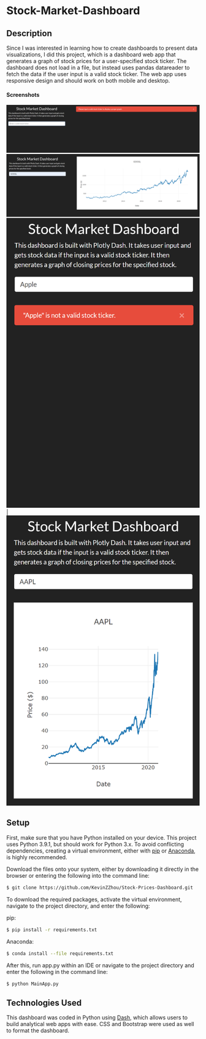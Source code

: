 # Stock-Market-Dashboard

## Description
Since I was interested in learning how to create dashboards to present data visualizations, I did this project, which is a dashboard web app that generates a graph of stock prices for a user-specified stock ticker.  The dashboard does not load in a file, but instead uses pandas datareader to fetch the data if the user input is a valid stock ticker.  The web app uses responsive design and should work on both mobile and desktop.

#### Screenshots
![Alert-Desktop](/Screenshots/Alert-Wide.png)
![Graph-Desktop](/Screenshots/Graph-Wide.png)
![Alert-Mobile](/Screenshots/Alert-Narrow.png) | ![Graph-Mobile](/Screenshots/Graph-Narrow.png)

## Setup
First, make sure that you have Python installed on your device.  This project uses Python 3.9.1, but should work for Python 3.x.
To avoid conflicting dependencies, creating a virtual environment, either with [pip](https://uoa-eresearch.github.io/eresearch-cookbook/recipe/2014/11/26/python-virtual-env/) or [Anaconda](https://uoa-eresearch.github.io/eresearch-cookbook/recipe/2014/11/20/conda/), is highly recommended.

Download the files onto your system, either by downloading it directly in the browser or entering the following into the command line:
```sh
$ git clone https://github.com/KevinZZhou/Stock-Prices-Dashboard.git
```

To download the required packages, activate the virtual environment, navigate to the project directory, and enter the following:

pip:
```sh
$ pip install -r requirements.txt
```
Anaconda:
```sh
$ conda install --file requirements.txt
```

After this, run app.py within an IDE or navigate to the project directory and enter the following in the command line:
```sh
$ python MainApp.py
```

## Technologies Used
This dashboard was coded in Python using [Dash](https://plotly.com/dash/), which allows users to build analytical web apps with ease.  CSS and Bootstrap were used as well to format the dashboard.